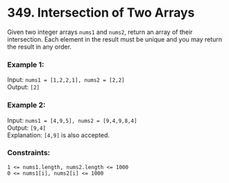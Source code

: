 # 349. Intersection of Two Arrays   
   
Given two integer arrays ```nums1``` and ```nums2```, return an array of their intersection. Each element in the result must be unique and you may return the result in any order.   
   
### **Example 1:**   
Input: ```nums1 = [1,2,2,1], nums2 = [2,2]```   
Output: ```[2]```  
   
### **Example 2:**   
Input: ```nums1 = [4,9,5], nums2 = [9,4,9,8,4]```   
Output: ```[9,4]```   
Explanation: ```[4,9]``` is also accepted.   
    
### **Constraints:**   
   
```1 <= nums1.length, nums2.length <= 1000```   
```0 <= nums1[i], nums2[i] <= 1000```   